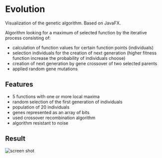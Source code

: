 # Evolution #

Visualization of the genetic algorithm. Based on JavaFX.

Algorithm looking for a maximum of selected function by the iterative process consisting of:
* calculation of function values for certain function points (individuals)
* selection individuals for the creation of next generation (higher fitness function increase the probability of individuals choose)
* creation of next generation by gene crossover of two selected parents
* applied random gene mutations

## Features ##
* 5 functions with one or more local maxima
* random selection of the first generation of individuals
* population of 20 individuals
* genes represented as an array of bits
* used crossover recombination algorithm
* algorithm resistant to noise

## Result
![ screen shot ]( http://nano-code.eu/wp-content/uploads/2020/02/EvolutionApp_screan-shot.png )